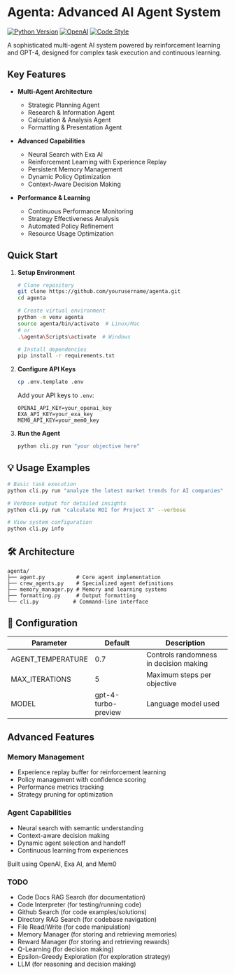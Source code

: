 # Agenta: Advanced AI Agent System

[![Python Version](https://img.shields.io/badge/python-3.8%2B-blue.svg)](https://www.python.org/downloads/)
[![OpenAI](https://img.shields.io/badge/OpenAI-API-green.svg)](https://openai.com/)
[![Code Style](https://img.shields.io/badge/code%20style-black-black.svg)](https://github.com/psf/black)

A sophisticated multi-agent AI system powered by reinforcement learning and GPT-4, designed for complex task execution and continuous learning.

## Key Features

- **Multi-Agent Architecture**

  - Strategic Planning Agent
  - Research & Information Agent
  - Calculation & Analysis Agent
  - Formatting & Presentation Agent

- **Advanced Capabilities**

  - Neural Search with Exa AI
  - Reinforcement Learning with Experience Replay
  - Persistent Memory Management
  - Dynamic Policy Optimization
  - Context-Aware Decision Making

- **Performance & Learning**
  - Continuous Performance Monitoring
  - Strategy Effectiveness Analysis
  - Automated Policy Refinement
  - Resource Usage Optimization

## Quick Start

1. **Setup Environment**

   ```bash
   # Clone repository
   git clone https://github.com/yourusername/agenta.git
   cd agenta

   # Create virtual environment
   python -m venv agenta
   source agenta/bin/activate  # Linux/Mac
   # or
   .\agenta\Scripts\activate  # Windows

   # Install dependencies
   pip install -r requirements.txt
   ```

2. **Configure API Keys**

   ```bash
   cp .env.template .env
   ```

   Add your API keys to `.env`:

   ```
   OPENAI_API_KEY=your_openai_key
   EXA_API_KEY=your_exa_key
   MEM0_API_KEY=your_mem0_key
   ```

3. **Run the Agent**
   ```bash
   python cli.py run "your objective here"
   ```

## 💡 Usage Examples

```bash
# Basic task execution
python cli.py run "analyze the latest market trends for AI companies"

# Verbose output for detailed insights
python cli.py run "calculate ROI for Project X" --verbose

# View system configuration
python cli.py info
```

## 🛠 Architecture

```
agenta/
├── agent.py          # Core agent implementation
├── crew_agents.py    # Specialized agent definitions
├── memory_manager.py # Memory and learning systems
├── formatting.py     # Output formatting
└── cli.py           # Command-line interface
```

## 🔧 Configuration

| Parameter         | Default             | Description                            |
| ----------------- | ------------------- | -------------------------------------- |
| AGENT_TEMPERATURE | 0.7                 | Controls randomness in decision making |
| MAX_ITERATIONS    | 5                   | Maximum steps per objective            |
| MODEL             | gpt-4-turbo-preview | Language model used                    |

## Advanced Features

### Memory Management

- Experience replay buffer for reinforcement learning
- Policy management with confidence scoring
- Performance metrics tracking
- Strategy pruning for optimization

### Agent Capabilities

- Neural search with semantic understanding
- Context-aware decision making
- Dynamic agent selection and handoff
- Continuous learning from experiences

Built using OpenAI, Exa AI, and Mem0

### TODO

- Code Docs RAG Search (for documentation)
- Code Interpreter (for testing/running code)
- Github Search (for code examples/solutions)
- Directory RAG Search (for codebase navigation)
- File Read/Write (for code manipulation)
- Memory Manager (for storing and retrieving memories)
- Reward Manager (for storing and retrieving rewards)
- Q-Learning (for decision making)
- Epsilon-Greedy Exploration (for exploration strategy)
- LLM (for reasoning and decision making)
